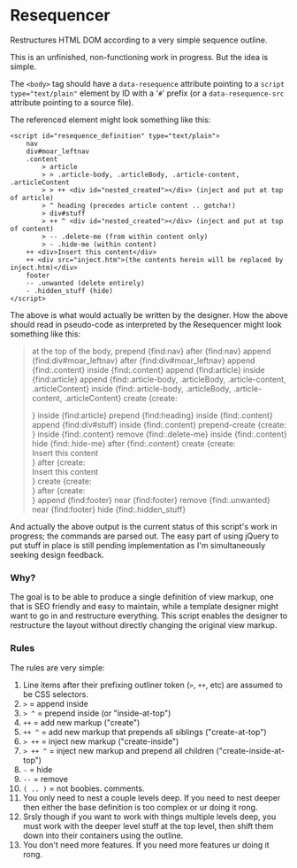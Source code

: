 Resequencer
=============

Restructures HTML DOM according to a very simple sequence outline.

This is an unfinished, non-functioning work in progress. But the idea is simple.

The `<body>` tag should have a `data-resequence` attribute pointing to a `script type="text/plain"` element by ID with a
'`#`' prefix (or a `data-resequence-src` attribute pointing to a source file).

The referenced element might look something like this:

    <script id="resequence_definition" type="text/plain">
        nav
        div#moar_leftnav
        .content
            > article
            > > .article-body, .articleBody, .article-content, .articleContent
            > > ++ <div id="nested_created"></div> (inject and put at top of article)
            > ^ heading (precedes article content .. gotcha!)
            > div#stuff
            > ++ ^ <div id="nested_created"></div> (inject and put at top of content)
            > -- .delete-me (from within content only)
            > - .hide-me (within content)
        ++ <div>Insert this content</div>
        ++ <div src="inject.htm">(the contents herein will be replaced by inject.htm)</div>
        footer
        -- .unwanted (delete entirely)
        - .hidden_stuff (hide)
    </script>

The above is what would actually be written by the designer. How the above should read in pseudo-code as
interpreted by the Resequencer might look something like this:

> at the top of the body, prepend {find:nav}
> after {find:nav} append {find:div#moar_leftnav}
> after {find:div#moar_leftnav} append {find:.content}
> inside {find:.content} append {find:article}
> inside {find:article} append {find:.article-body, .articleBody, .article-content, .articleContent}
> inside {find:.article-body, .articleBody, .article-content, .articleContent} create {create:<div id="nested_created"></div>}
> inside {find:article} prepend {find:heading}
> inside {find:.content} append {find:div#stuff}
> inside {find:.content} prepend-create {create:<div id="nested_created"></div>}
> inside {find:.content} remove {find:.delete-me}
> inside {find:.content} hide {find:.hide-me}
> after {find:.content} create {create:<div>Insert this content</div>}
> after {create:<div>Insert this content</div>} create {create:<div src="inject.htm"></div>}
> after {create:<div src="inject.htm"></div>} append {find:footer}
> near {find:footer} remove {find:.unwanted}
> near {find:footer} hide {find:.hidden_stuff}

And actually the above output is the current status of this script's work in progress; the commands are parsed out. The
easy part of using jQuery to put stuff in place is still pending implementation as I'm simultaneously seeking design
feedback.

### Why? ###

The goal is to be able to produce a single definition of view markup, one that is SEO friendly and easy to maintain,
while a template designer might want to go in and restructure everything. This script enables the designer to
restructure the layout without directly changing the original view markup.

### Rules ###

The rules are very simple:

1. Line items after their prefixing outliner token (`>`, `++`, etc) are assumed to be CSS selectors.
1. `>` = append inside
1. `> ^` = prepend inside (or "inside-at-top")
1. `++` = add new markup ("create")
1. `++ ^` = add new markup that prepends all siblings ("create-at-top")
1. `> ++` = inject new markup ("create-inside")
1. `> ++ ^` = inject new markup and prepend all children ("create-inside-at-top")
1. `-` = hide
1. `--` = remove
1. `( .. )` = not boobies. comments.
1. You only need to nest a couple levels deep. If you need to nest deeper then either the base definition is too complex or
   ur doing it rong.
1. Srsly though if you want to work with things multiple levels deep, you must work with the deeper level stuff
   at the top level, then shift them down into their containers using the outline.
1. You don't need more features. If you need more features ur doing it rong.
